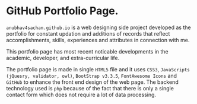 # GitHub Portfolio Page.

`anubhav4sachan.github.io` is a web designing side project developed as the portfolio for constant updation and additions of records that reflect accomplishments, skills, experiences and attributes in connection with me.

This portfolio page has most recent noticable developments in the academic, developer, and extra-curricular life. 

The portfolio page is made in single `HTML5` file and it uses `CSS3`, `JavaScripts (jQuesry, validator, owl)`, `BootStrap v3.3.5`, `FontAwesome Icons` and `GitHub` to enhance the front end design of the web page. The backend technology used is `php` because of the fact that there is only a single contact form which does not require a lot of data processing.
